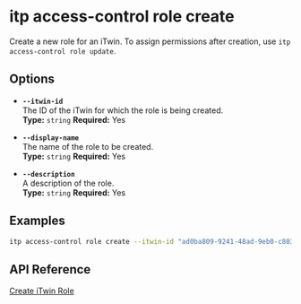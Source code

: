 # itp access-control role create

Create a new role for an iTwin. To assign permissions after creation, use `itp access-control role update`.

## Options

- **`--itwin-id`**  
  The ID of the iTwin for which the role is being created.  
  **Type:** `string` **Required:** Yes

- **`--display-name`**  
  The name of the role to be created.  
  **Type:** `string` **Required:** Yes

- **`--description`**  
  A description of the role.  
  **Type:** `string` **Required:** Yes

## Examples

```bash
itp access-control role create --itwin-id "ad0ba809-9241-48ad-9eb0-c8038c1a1d51" --display-name "Project Manager" --description "Manages all aspects of the project"
```

## API Reference

[Create iTwin Role](https://developer.bentley.com/apis/access-control-v2/operations/create-iTwin-role/)
